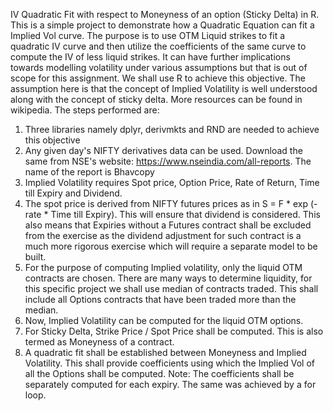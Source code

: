 IV Quadratic Fit with respect to Moneyness of an option (Sticky Delta) in R.
This is a simple project to demonstrate how a Quadratic Equation can fit a Implied Vol curve.
The purpose is to use OTM Liquid strikes to fit a quadratic IV curve and then utilize the coefficients of the same curve to compute the IV of less liquid strikes. It can have further implications towards modelling volatility under various assumptions but that is out of scope for this assignment.
We shall use R to achieve this objective. The assumption here is that the concept of Implied Volatility is well understood along with the concept of sticky delta. More resources can be found in wikipedia.
The steps performed are:
1. Three libraries namely dplyr, derivmkts and RND are needed to achieve this objective
2. Any given day's NIFTY derivatives data can be used. Download the same from NSE's website: https://www.nseindia.com/all-reports. The name of the report is Bhavcopy
3. Implied Volatility requires Spot price, Option Price, Rate of Return, Time till Expiry and Dividend.
4. The spot price is derived from NIFTY futures prices as in S = F * exp (- rate * Time till Expiry). This will ensure that dividend is considered. This also means that Expiries without a Futures contract shall be excluded from the exercise as the dividend adjustment for such contract is a much more rigorous exercise which will require a separate model to be built.
5. For the purpose of computing Implied volatility, only the liquid OTM contracts are chosen. There are many ways to determine liquidity, for this specific project we shall use median of contracts traded. This shall include all Options contracts that have been traded more than the median.
6. Now, Implied Volatility can be computed for the liquid OTM options.
7. For Sticky Delta, Strike Price / Spot Price shall be computed. This is also termed as Moneyness of a contract.
8. A quadratic fit shall be established between Moneyness and Implied Volatility. This shall provide coefficients using which the Implied Vol of all the Options shall be computed. Note: The coefficients shall be separately computed for each expiry. The same was achieved by a for loop.
